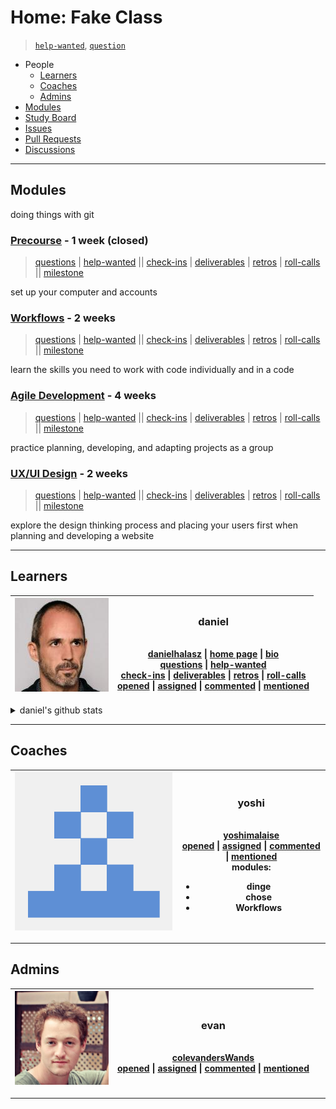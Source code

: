 <!-- BEGIN TOP -->

# Home: Fake Class

> [`help-wanted`](https://github.com/fake-class/home/issues?q=is%3Aopen+label%3Ahelp-wanted),
> [`question`](https://github.com/fake-class/home/issues?q=is%3Aopen+label%3Aquestion)

- People
  - [Learners](#learners)
  - [Coaches](#coaches)
  - [Admins](#admins)
- [Modules](#modules)
- [Study Board](https://github.com/fake-class/home/projects/1)
- [Issues](https://github.com/fake-class/home/issues)
- [Pull Requests](https://github.com/fake-class/home/pulls)
- [Discussions](https://github.com/fake-class/home/discussions)

---

<!-- END TOP -->

<!-- BEGIN MODULES -->

## Modules

doing things with git

### [Precourse](https://github.com/hackyourfuturebelgium/precourse) - 1 week (closed)

> [questions](https://github.com/fake-class/home/issues/?q=milestone%3Aprecourse+label%3Aquestion)
> |
> [help-wanted](https://github.com/fake-class/home/issues/?q=milestone%3Aprecourse+label%3Ahelp-wanted)
> ||
> [check-ins](https://github.com/fake-class/home/issues/?q=milestone%3Aprecourse+label%3Acheck-in)
> |
> [deliverables](https://github.com/fake-class/home/projects/1?card_filter_query=milestone%3Aprecourse+label%3Adeliverable)
> |
> [retros](https://github.com/fake-class/home/issues/?q=milestone%3Aprecourse+label%3Aretro+label%3Acheck-in)
> |
> [roll-calls](https://github.com/fake-class/home/issues/?q=milestone%3Aprecourse+label%3Aroll-call)
> || [milestone](https://github.com/fake-class/home/milestone/8)

set up your computer and accounts

### [Workflows](https://github.com/hackyourfuturebelgium/workflows) - 2 weeks

> [questions](https://github.com/fake-class/home/issues/?q=milestone%3Aworkflows+label%3Aquestion)
> |
> [help-wanted](https://github.com/fake-class/home/issues/?q=milestone%3Aworkflows+label%3Ahelp-wanted)
> ||
> [check-ins](https://github.com/fake-class/home/issues/?q=milestone%3Aworkflows+label%3Acheck-in)
> |
> [deliverables](https://github.com/fake-class/home/projects/1?card_filter_query=milestone%3Aworkflows+label%3Adeliverable)
> |
> [retros](https://github.com/fake-class/home/issues/?q=milestone%3Aworkflows+label%3Aretro+label%3Acheck-in)
> |
> [roll-calls](https://github.com/fake-class/home/issues/?q=milestone%3Aworkflows+label%3Aroll-call)
> || [milestone](https://github.com/fake-class/home/milestone/7)

learn the skills you need to work with code individually and in a code

### [Agile Development](https://github.com/hackyourfuturebelgium/agile-development) - 4 weeks

> [questions](https://github.com/fake-class/home/issues/?q=milestone%3Aagile-development+label%3Aquestion)
> |
> [help-wanted](https://github.com/fake-class/home/issues/?q=milestone%3Aagile-development+label%3Ahelp-wanted)
> ||
> [check-ins](https://github.com/fake-class/home/issues/?q=milestone%3Aagile-development+label%3Acheck-in)
> |
> [deliverables](https://github.com/fake-class/home/projects/1?card_filter_query=milestone%3Aagile-development+label%3Adeliverable)
> |
> [retros](https://github.com/fake-class/home/issues/?q=milestone%3Aagile-development+label%3Aretro+label%3Acheck-in)
> |
> [roll-calls](https://github.com/fake-class/home/issues/?q=milestone%3Aagile-development+label%3Aroll-call)
> || [milestone](https://github.com/fake-class/home/milestone/9)

practice planning, developing, and adapting projects as a group

### [UX/UI Design](https://github.com/hackyourfuturebelgium/ux-ui-design) - 2 weeks

> [questions](https://github.com/fake-class/home/issues/?q=milestone%3Aux/ui-design+label%3Aquestion)
> |
> [help-wanted](https://github.com/fake-class/home/issues/?q=milestone%3Aux/ui-design+label%3Ahelp-wanted)
> ||
> [check-ins](https://github.com/fake-class/home/issues/?q=milestone%3Aux/ui-design+label%3Acheck-in)
> |
> [deliverables](https://github.com/fake-class/home/projects/1?card_filter_query=milestone%3Aux/ui-design+label%3Adeliverable)
> |
> [retros](https://github.com/fake-class/home/issues/?q=milestone%3Aux/ui-design+label%3Aretro+label%3Acheck-in)
> |
> [roll-calls](https://github.com/fake-class/home/issues/?q=milestone%3Aux/ui-design+label%3Aroll-call)
> || [milestone](https://github.com/fake-class/home/milestone/10)

explore the design thinking process and placing your users first when planning
and developing a website

---

<!-- END MODULES -->

<!-- BEGIN LEARNERS -->

## Learners

| ![danielhalasz avatar](./.school/assets/avatars/danielhalasz.jpeg) | <h3 id="danielhalasz">daniel</h3><br>[danielhalasz](https://github.com/danielhalasz) \| [home page](https://danielhalasz.github.io) \| [bio](./student-bios/danielhalasz.md)<br>[questions](https://github.com/fake-class/home/issues/?q=author%3Adanielhalasz+label%3Aquestion) \| [help-wanted](https://github.com/fake-class/home/issues/?q=author%3Adanielhalasz+label%3Ahelp-wanted)<br>[check-ins](https://github.com/fake-class/home/issues/?q=author%3Adanielhalasz+label%3Acheck-in) \| [deliverables](https://github.com/fake-class/home/projects/1?card_filter_query=author%3Adaniel+label%3Adeliverable) \| [retros](https://github.com/fake-class/home/issues/?q=author%3Adanielhalasz+label%3Aretro) \| [roll-calls](https://github.com/fake-class/home/issues/?q=author%3Adanielhalasz+label%3Aroll-call)<br>[opened](https://github.com/fake-class/home/issues?q=author%3Adanielhalasz) \| [assigned](https://github.com/fake-class/home/issues?q=assignee%3Adanielhalasz) \| [commented](https://github.com/fake-class/home/issues?q=commenter%3Adanielhalasz) \| [mentioned](https://github.com/fake-class/home/issues?q=mentions%3Adanielhalasz) |
| ------------------------------------------------------------------ | ------------------------------------------------------------------------------------------------------------------------------------------------------------------------------------------------------------------------------------------------------------------------------------------------------------------------------------------------------------------------------------------------------------------------------------------------------------------------------------------------------------------------------------------------------------------------------------------------------------------------------------------------------------------------------------------------------------------------------------------------------------------------------------------------------------------------------------------------------------------------------------------------------------------------------------------------------------------------------------------------------------------------------------------------------------------------------------------------------------------------------------------------------------------- |

<details>
<summary>daniel's github stats</summary>
<br>

![danielhalasz github activity](https://ghchart.rshah.org/danielhalasz)

![danielhalasz github stats](https://github-readme-stats.vercel.app/api?username=danielhalasz&show_icons=true&theme=default&hide_title=true&hide_rank=true)

</details>

---

<!-- END LEARNERS -->

<!-- BEGIN COACHES -->

## Coaches

| ![yoshimalaise avatar](./.school/assets/avatars/yoshimalaise.jpeg) | <h3 id="yoshimalaise">yoshi</h3><br>[yoshimalaise](https://github.com/yoshimalaise)<br>[opened](https://github.com/fake-class/home/issues?q=author%3Ayoshimalaise) \| [assigned](https://github.com/fake-class/home/issues?q=assignee%3Ayoshimalaise) \| [commented](https://github.com/fake-class/home/issues?q=commenter%3Ayoshimalaise) \| [mentioned](https://github.com/fake-class/home/issues?q=mentions%3Ayoshimalaise)<br>modules:<ul><li>dinge</li><li>chose</li><li>Workflows</li></ul> |
| ------------------------------------------------------------------ | ------------------------------------------------------------------------------------------------------------------------------------------------------------------------------------------------------------------------------------------------------------------------------------------------------------------------------------------------------------------------------------------------------------------------------------------------------------------------------------------------- |

---

<!-- END COACHES -->

<!-- BEGIN ADMINS -->

## Admins

| ![colevandersWands avatar](./.school/assets/avatars/colevandersWands.jpeg) | <h3 id="colevandersWands">evan</h3><br>[colevandersWands](https://github.com/colevandersWands)<br>[opened](https://github.com/fake-class/home/issues?q=author%3AcolevandersWands) \| [assigned](https://github.com/fake-class/home/issues?q=assignee%3AcolevandersWands) \| [commented](https://github.com/fake-class/home/issues?q=commenter%3AcolevandersWands) \| [mentioned](https://github.com/fake-class/home/issues?q=mentions%3AcolevandersWands) |
| -------------------------------------------------------------------------- | --------------------------------------------------------------------------------------------------------------------------------------------------------------------------------------------------------------------------------------------------------------------------------------------------------------------------------------------------------------------------------------------------------------------------------------------------------- |

---

<!-- END ADMINS -->
